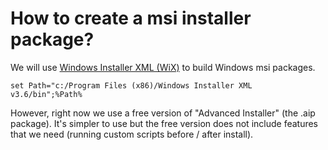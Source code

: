 # How to create a msi installer package?

We will use [Windows Installer XML (WiX)](http://wix.sourceforge.net/) to build Windows msi packages.

`set Path="c:/Program Files (x86)/Windows Installer XML v3.6/bin";%Path%`

However, right now we use a free version of "Advanced Installer" (the .aip package). It's simpler to use but the free version does not include features that we need (running custom scripts before / after install).

